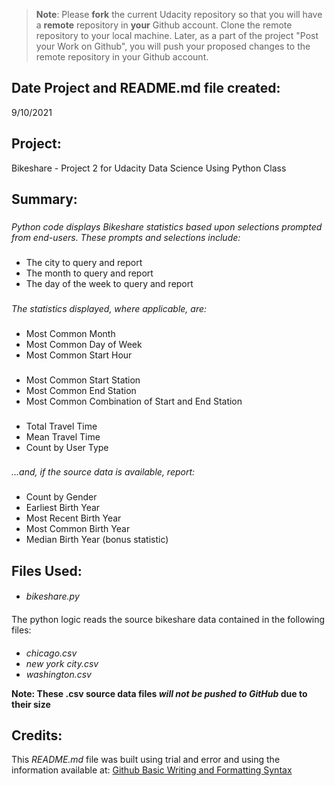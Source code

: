 >**Note**: Please **fork** the current Udacity repository so that you will have a **remote** repository in **your** Github account. Clone the remote repository to your local machine. Later, as a part of the project "Post your Work on Github", you will push your proposed changes to the remote repository in your Github account.

## **Date Project and README.md file created:**

9/10/2021

###

## **Project:**

Bikeshare - Project 2 for Udacity Data Science Using Python Class

###

## **Summary:**

###

*Python code displays Bikeshare statistics based upon selections prompted from end-users.  These prompts and selections include:*
###

- The city to query and report
- The month to query and report
- The day of the week to query and report

###

*The statistics displayed, where applicable, are:*
###

  - Most Common Month
  - Most Common Day of Week
  - Most Common Start Hour
###

  - Most Common Start Station
  - Most Common End Station
  - Most Common Combination of Start and End Station
###

  - Total Travel Time
  - Mean Travel Time
  - Count by User Type
###

*...and, if the source data is available, report:*
###

  - Count by Gender
  - Earliest Birth Year
  - Most Recent Birth Year
  - Most Common Birth Year
  - Median Birth Year (bonus statistic)

###

## **Files Used:**

####

- *bikeshare.py*
####

The python logic reads the source bikeshare data contained in the following files:
####

- *chicago.csv*
- *new york city.csv*
- *washington.csv*

**Note: These .csv source data files _will not be pushed to GitHub_ due to their size**

###

## **Credits:**

This *README.md* file was built using trial and error and using the information available at: [Github Basic Writing and Formatting Syntax](https://docs.github.com/en/github/writing-on-github/getting-started-with-writing-and-formatting-on-github/basic-writing-and-formatting-syntax)
